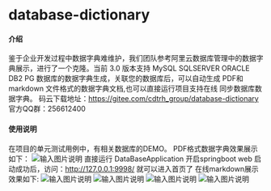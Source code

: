 # database-dictionary

#### 介绍
鉴于企业开发过程中数据字典难维护，我们团队参考阿里云数据库管理中的数据字典展示，进行了一个克隆。当前 3.0 版本支持 MySQL SQLSERVER ORACLE DB2 PG 数据库的数据字典生成，关联您的数据库后，可以自动生成 PDF和markdown 文件格式的数据字典文档,也可以直接运行项目支持在线
同步数据库数据字典。
码云下载地址：https://gitee.com/cdtrh_group/database-dictionary
官方QQ群：256612400
#### 使用说明
在项目的单元测试用例中，有相关数据库的DEMO。
PDF格式数据字典效果展示如下：
![输入图片说明](https://images.gitee.com/uploads/images/2019/0905/144050_91051c40_1447662.png "PDF2.png")
直接运行 DataBaseApplication 开启springboot web 启动成功后，访问：http://127.0.0.1:9998/ 就可以进入首页了
在线markdown展示效果如下:
![输入图片说明](https://images.gitee.com/uploads/images/2019/0906/112014_0b8fa0f0_1447662.png "WEB.png")
![输入图片说明](https://images.gitee.com/uploads/images/2019/0906/112029_5a4ac06f_1447662.png "web2.png")
![输入图片说明](https://images.gitee.com/uploads/images/2019/0906/112039_0ac187ce_1447662.png "web3.png")
![输入图片说明](https://images.gitee.com/uploads/images/2019/0906/112048_4bc293df_1447662.png "web4.png")

